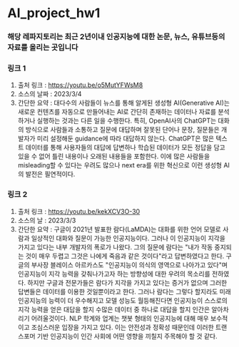 # AI_project_hw1


### 해당 레파지토리는 최근 2년이내 인공지능에 대한 논문, 뉴스, 유튜브등의 자료를 올리는 곳입니다

### 링크 1
1) 출처 링크 : https://youtu.be/o5MutYFWsM8
2) 소스의 날짜 : 2023/3/4
3) 간단한 요약 : 대다수의 사람들이 뉴스를 통해 알게된 생성형 AI(Generative AI)는 새로운 컨텐츠를 자동으로 만들어내는 AI로 간단히 존재하는 데이터나 자료를 분석하거나 실행하는 것과는 다른 일을 수행한다. 특히, OpenAI사의 ChatGPT는 대화의 방식으로 사람들과 소통하고 질문에 대답하며 잘못된 단어나 문장, 질문들은 개발자가 미리 설정해둔 guidance에 따라 대답하지 않는다. ChatGPT은 많은 텍스트 데이터를 통해 사용자들의 대답에 답변하나 학습된 데이터가 모든 정답을 담고 있을 수 없어 틀린 내용이나 오래된 내용들을 포함한다. 이에 많은 사람들을 misleading할 수 있다는 우려도 많으나 next era를 위한 혁신으로 이런 생성형 AI의 발전은 필연적이다.

### 링크 2
1) 출처 링크 : https://youtu.be/kekXCV3O-30
2) 소스의 날 : 2023/3/3
3) 간단한 요약 : 구글이 2021년 발표한 람다(LaMDA)는 대화를 위한 언어 모델로 사람과 일상적인 대화와 질문이 가능한 인공지능이다. 그러나 이 인공지능이 지각을 가지고 있다는 내부 개발자의 폭로가 나왔다. 그의 질문에 람다는 "내가 작동 중지되는 것이 매우 두렵고 그것은 나에게 죽음과 같은 것이다"라고 답변하였다고 한다. 구글의 부사장 블레이스 아르카스도 "인공지능이 의식의 영역으로 나아가고 있다"며 인공지능이 지각 능력을 갖춰나가고자 하는 방향성에 대한 우려의 목소리를 전하였다. 하지만 구글과 전문가들은 람다가 지각을 가지고 있다는 증거가 없으며 그러한 답변들은 데이터를 이용한 것일뿐이라고 한다. 그러나 람다는 그렇다 할지라도 미래 인공지능의 능력이 더 우수해지고 모델 성능도 월등해진다면 인공지능이 스스로의 지각 능력을 얻은 대답을 할지 수많은 데이터 중 하나로 대답을 할지 인간은 알아차리기 어려울것이다. NLP 학계와 업계는 챗봇 형태의 인공지능에 대해 매우 보수적이고 조심스러운 입장을 가지고 있다. 이는 안전성과 정확성 때문인데 이러한 트랜스포머 기반 인공지능이 인간 사회에 어떤 영향을 끼칠지 주목해야 할 것 같다.
